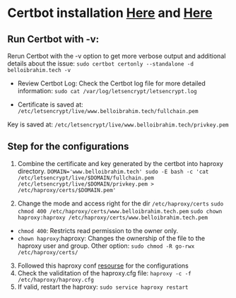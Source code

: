 # Certbot installation [Here](https://eff-certbot.readthedocs.io/en/latest/install.html) and [Here](https://certbot.eff.org/instructions?ws=haproxy&os=ubuntufocal)

## Run Certbot with -v:
Rerun Certbot with the -v option to get more verbose output and additional details about the issue:
``` sudo certbot certonly --standalone -d belloibrahim.tech -v ```

- Review Certbot Log:
Check the Certbot log file for more detailed information:
``` sudo cat /var/log/letsencrypt/letsencrypt.log ```

- Certificate is saved at:
```/etc/letsencrypt/live/www.belloibrahim.tech/fullchain.pem```

Key is saved at:
```/etc/letsencrypt/live/www.belloibrahim.tech/privkey.pem```

## Step for the configurations
1. Combine the certificate and key generated by the certbot into haproxy directory.
```DOMAIN='www.belloibrahim.tech' sudo -E bash -c 'cat /etc/letsencrypt/live/$DOMAIN/fullchain.pem /etc/letsencrypt/live/$DOMAIN/privkey.pem > /etc/haproxy/certs/$DOMAIN.pem'```

2. Change the mode and access right for the dir `/etc/haproxy/certs`
```sudo chmod 400 /etc/haproxy/certs/www.belloibrahim.tech.pem```
```sudo chown haproxy:haproxy /etc/haproxy/certs/www.belloibrahim.tech.pem```
  - `chmod 400`: Restricts read permission to the owner only.
  - `chown haproxy`:haproxy: Changes the ownership of the file to the haproxy user and group.
Other option: ```sudo chmod -R go-rwx /etc/haproxy/certs/```

3. Followed this haproxy conf [resourse](https://www.haproxy.com/blog/the-four-essential-sections-of-an-haproxy-configuration) for the configurations
4. Check the validitation of the haproxy.cfg file: ```haproxy -c -f /etc/haproxy/haproxy.cfg```
5. If valid, restart the haproxy: ```sudo service haproxy restart```
